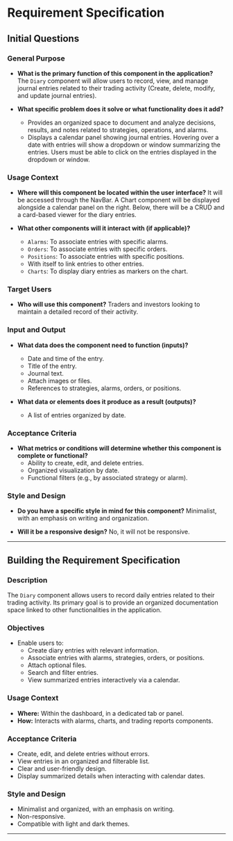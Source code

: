 # Requirement Specification

## **Initial Questions**

### **General Purpose**

- **What is the primary function of this component in the application?**
  The `Diary` component will allow users to record, view, and manage journal entries related to their trading activity (Create, delete, modify, and update journal entries).

- **What specific problem does it solve or what functionality does it add?**

  - Provides an organized space to document and analyze decisions, results, and notes related to strategies, operations, and alarms.
  - Displays a calendar panel showing journal entries. Hovering over a date with entries will show a dropdown or window summarizing the entries. Users must be able to click on the entries displayed in the dropdown or window.

### **Usage Context**

- **Where will this component be located within the user interface?**
  It will be accessed through the NavBar. A Chart component will be displayed alongside a calendar panel on the right. Below, there will be a CRUD and a card-based viewer for the diary entries.

- **What other components will it interact with (if applicable)?**

  - `Alarms`: To associate entries with specific alarms.
  - `Orders`: To associate entries with specific orders.
  - `Positions`: To associate entries with specific positions.
  - With itself to link entries to other entries.
  - `Charts`: To display diary entries as markers on the chart.

### **Target Users**

- **Who will use this component?**
  Traders and investors looking to maintain a detailed record of their activity.

### **Input and Output**

- **What data does the component need to function (inputs)?**
  - Date and time of the entry.
  - Title of the entry.
  - Journal text.
  - Attach images or files.
  - References to strategies, alarms, orders, or positions.

- **What data or elements does it produce as a result (outputs)?**
  - A list of entries organized by date.

### **Acceptance Criteria**

- **What metrics or conditions will determine whether this component is complete or functional?**
  - Ability to create, edit, and delete entries.
  - Organized visualization by date.
  - Functional filters (e.g., by associated strategy or alarm).

### **Style and Design**

- **Do you have a specific style in mind for this component?**
  Minimalist, with an emphasis on writing and organization.

- **Will it be a responsive design?**
  No, it will not be responsive.

---

## **Building the Requirement Specification**

### **Description**

The `Diary` component allows users to record daily entries related to their trading activity. Its primary goal is to provide an organized documentation space linked to other functionalities in the application.

### **Objectives**

- Enable users to:
  - Create diary entries with relevant information.
  - Associate entries with alarms, strategies, orders, or positions.
  - Attach optional files.
  - Search and filter entries.
  - View summarized entries interactively via a calendar.

### **Usage Context**

- **Where:**
  Within the dashboard, in a dedicated tab or panel.
- **How:**
  Interacts with alarms, charts, and trading reports components.

### **Acceptance Criteria**

- Create, edit, and delete entries without errors.
- View entries in an organized and filterable list.
- Clear and user-friendly design.
- Display summarized details when interacting with calendar dates.

### **Style and Design**

- Minimalist and organized, with an emphasis on writing.
- Non-responsive.
- Compatible with light and dark themes.

---

